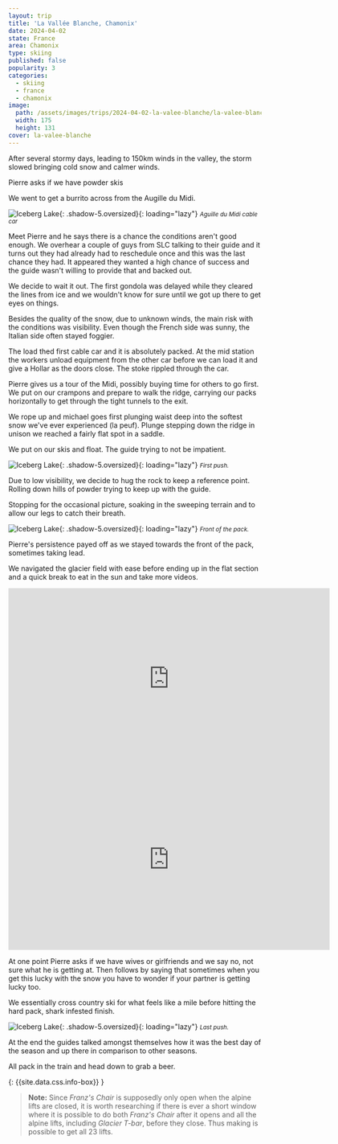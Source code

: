 ```yaml
---
layout: trip
title: 'La Vallée Blanche, Chamonix'
date: 2024-04-02
state: France
area: Chamonix
type: skiing
published: false
popularity: 3
categories:
  - skiing
  - france
  - chamonix
image:
  path: /assets/images/trips/2024-04-02-la-valee-blanche/la-valee-blanche-thumb.png
  width: 175
  height: 131
cover: la-valee-blanche
---
```


After several stormy days, leading to 150km winds in the valley, the storm slowed bringing cold snow and calmer winds.

Pierre asks if we have powder skis

We went to get a burrito across from the Augille du Midi.

![Iceberg Lake](/assets/images/trips/2024-04-02-la-valee-blanche/aguille-du-midi-cable-car.png "Aguille du Midi cable car"){: .shadow-5.oversized}{: loading="lazy"} <small><i>Aguille du Midi cable car</i></small>

Meet Pierre and he says there is a chance the conditions aren't good enough. We overhear a couple of guys from SLC talking to their guide and it turns out they had already had to reschedule once and this was the last chance they had. It appeared they wanted a high chance of success and the guide wasn't willing to provide that and backed out.

We decide to wait it out. The first gondola was delayed while they cleared the lines from ice and we wouldn't know for sure until we got up there to get eyes on things.

Besides the quality of the snow, due to unknown winds, the main risk with the conditions was visibility. Even though the French side was sunny, the Italian side often stayed foggier.

The load thed first cable car and it is absolutely packed. At the mid station the workers unload equipment from the other car before we can load it and give a Hollar as the doors close. The stoke rippled through the car.

Pierre gives us a tour of the Midi, possibly buying time for others to go first. We put on our crampons and prepare to walk the ridge, carrying our packs horizontally to get through the tight tunnels to the exit.

We rope up and michael goes first plunging waist deep into the softest snow we've ever experienced (la peuf). Plunge stepping down the ridge in unison we reached a fairly flat spot in a saddle.

We put on our skis and float. The guide trying to not be impatient.

![Iceberg Lake](/assets/images/trips/2024-04-02-la-valee-blanche/first-push.png "First push"){: .shadow-5.oversized}{: loading="lazy"} <small><i>First push.</i></small>

Due to low visibility, we decide to hug the rock to keep a reference point. Rolling down hills of powder trying to keep up with the guide.

Stopping for the occasional picture, soaking in the sweeping terrain and to allow our legs to catch their breath.

![Iceberg Lake](/assets/images/trips/2024-04-02-la-valee-blanche/front-of-the-pack.png "Front of the pack"){: .shadow-5.oversized}{: loading="lazy"} <small><i>Front of the pack.</i></small>

Pierre's persistence payed off as we stayed towards the front of the pack, sometimes taking lead.

We navigated the glacier field with ease before ending up in the flat section and a quick break to eat in the sun and take more videos.

<div class="video oversized landscape pv2">
  <div class="fl-ns w-50-ns w-100">
    <iframe title="vimeo-player" src="https://player.vimeo.com/video/940324966?h=15ca0bf42a" width="640" height="360" frameborder="0"    allowfullscreen></iframe>
  </div>
  <div class="fr-ns w-50-ns w-100">
    <iframe title="vimeo-player" src="https://player.vimeo.com/video/940326759?h=9348e00819" width="640" height="360" frameborder="0"    allowfullscreen></iframe>
  </div>
  <div class="cb"></div>
</div>

At one point Pierre asks if we have wives or girlfriends and we say no, not sure what he is getting at. Then follows by saying that sometimes when you get this lucky with the snow you have to wonder if your partner is getting lucky too.

We essentially cross country ski for what feels like a mile before hitting the hard pack, shark infested finish.

![Iceberg Lake](/assets/images/trips/2024-04-02-la-valee-blanche/last-push.png "Last push"){: .shadow-5.oversized}{: loading="lazy"} <small><i>Last push.</i></small>

At the end the guides talked amongst themselves how it was the best day of the season and up there in comparison to other seasons.

All pack in the train and head down to grab a beer.

{: {{site.data.css.info-box}} }
> **Note:** Since _Franz's Chair_ is supposedly only open when the alpine lifts are closed, it is worth researching if there is ever a short window where it is possible to do both _Franz's Chair_ after it opens and all the alpine lifts, including _Glacier T-bar_, before they close.
> Thus making is possible to get all 23 lifts.

